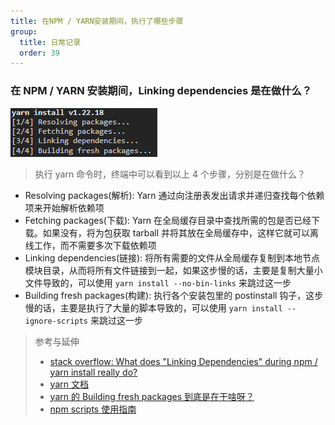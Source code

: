 ```yaml
---
title: 在NPM / YARN安装期间，执行了哪些步骤
group:
  title: 日常记录
  order: 39
---
```


### 在 NPM / YARN 安装期间，Linking dependencies 是在做什么？

![](https://raw.githubusercontent.com/dream-approaching/pictureMaps/master/img/20221121175253.png)

> 执行 yarn 命令时，终端中可以看到以上 4 个步骤，分别是在做什么？

- Resolving packages(解析): Yarn 通过向注册表发出请求并递归查找每个依赖项来开始解析依赖项
- Fetching packages(下载): Yarn 在全局缓存目录中查找所需的包是否已经下载。如果没有，将为包获取 tarball 并将其放在全局缓存中，这样它就可以离线工作，而不需要多次下载依赖项
- Linking dependencies(链接): 将所有需要的文件从全局缓存复制到本地节点模块目录，从而将所有文件链接到一起，如果这步慢的话，主要是复制大量小文件导致的，可以使用 `yarn install --no-bin-links` 来跳过这一步
- Building fresh packages(构建): 执行各个安装包里的 postinstall 钩子，这步慢的话，主要是执行了大量的脚本导致的，可以使用 `yarn install --ignore-scripts` 来跳过这一步

> 参考与延伸
>
> - [stack overflow: What does "Linking Dependencies" during npm / yarn install really do?](https://stackoverflow.com/questions/50683248/what-does-linking-dependencies-during-npm-yarn-install-really-do)
> - [yarn 文档](https://classic.yarnpkg.com/en/docs)
> - [yarn 的 Building fresh packages 到底是在干啥呀？](https://www.eliseos.org/en/water/post/208)
> - [npm scripts 使用指南](https://www.ruanyifeng.com/blog/2016/10/npm_scripts.html)
